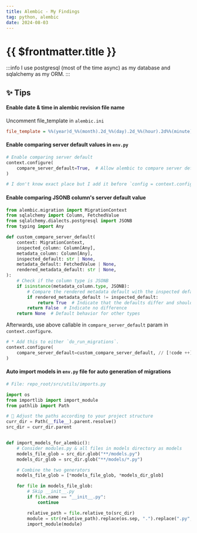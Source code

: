 ```yaml
---
title: Alembic - My Findings
tag: python, alembic
date: 2024-08-03
---
```


# {{ $frontmatter.title }}

:::info
I use postgresql (most of the time async) as my database and sqlalchemy as my ORM.
:::

<!-- ## 📚 Cheatsheet -->

## ✨ Tips

#### Enable date & time in alembic revision file name

Uncomment file_template in `alembic.ini`

```ini
file_template = %%(year)d_%%(month).2d_%%(day).2d_%%(hour).2d%%(minute).2d-%%(rev)s_%%(slug)s
```

#### Enable comparing server default values in `env.py`

```py
# Enable comparing server default
context.configure(
    compare_server_default=True,  # Allow alembic to compare server default // [!code ++]
)

# I don't know exact place but I add it before `config = context.config`
```

#### Enable comparing JSONB column's server default value

```py
from alembic.migration import MigrationContext
from sqlalchemy import Column, FetchedValue
from sqlalchemy.dialects.postgresql import JSONB
from typing import Any

def custom_compare_server_default(
    context: MigrationContext,
    inspected_column: Column[Any],
    metadata_column: Column[Any],
    inspected_default: str | None,
    metadata_default: FetchedValue | None,
    rendered_metadata_default: str | None,
):
    # Check if the column type is JSONB
    if isinstance(metadata_column.type, JSONB):
        # Compare the rendered metadata default with the inspected default
        if rendered_metadata_default != inspected_default:
            return True  # Indicate that the defaults differ and should be updated
        return False  # Indicate no difference
    return None  # Default behavior for other types
```

Afterwards, use above callable in `compare_server_default` param in `context.configure`.

```py
# * Add this to either `do_run_migrations`.
context.configure(
    compare_server_default=custom_compare_server_default, // [!code ++]
)
```

#### Auto import models in `env.py` file for auto generation of migrations

```py
# File: repo_root/src/utils/imports.py

import os
from importlib import import_module
from pathlib import Path

# 🚨 Adjust the paths according to your project structure
curr_dir = Path(__file__).parent.resolve()
src_dir = curr_dir.parent


def import_models_for_alembic():
    # Consider modules.py & all files in models directory as models
    models_file_glob = src_dir.glob("**/models.py")
    models_dir_glob = src_dir.glob("**/models/*.py")

    # Combine the two generators
    models_file_glob = [*models_file_glob, *models_dir_glob]

    for file in models_file_glob:
        # Skip __init__.py
        if file.name == "__init__.py":
            continue

        relative_path = file.relative_to(src_dir)
        module = str(relative_path).replace(os.sep, ".").replace(".py", "")
        import_module(module)
```

<!-- ## 📝 Snippets -->